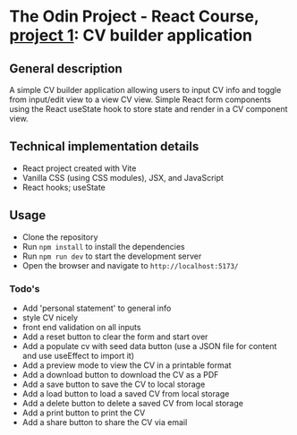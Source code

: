 # The Odin Project - React Course, [project 1](https://www.theodinproject.com/lessons/react-new-cv-application): CV builder application

## General description

A simple CV builder application allowing users to input CV info and toggle from input/edit view to a view CV view. Simple React form components using the React useState hook to store state and render in a CV component view.

## Technical implementation details
- React project created with Vite
- Vanilla CSS (using CSS modules), JSX, and JavaScript
- React hooks; useState


## Usage
- Clone the repository
- Run `npm install` to install the dependencies
- Run `npm run dev` to start the development server
- Open the browser and navigate to `http://localhost:5173/`

### Todo's
- Add 'personal statement' to general info
- style CV nicely
- front end validation on all inputs
- Add a reset button to clear the form and start over
- Add a populate cv with seed data button (use a JSON file for content and use useEffect to import it)
- Add a preview mode to view the CV in a printable format
- Add a download button to download the CV as a PDF
- Add a save button to save the CV to local storage
- Add a load button to load a saved CV from local storage
- Add a delete button to delete a saved CV from local storage
- Add a print button to print the CV
- Add a share button to share the CV via email

